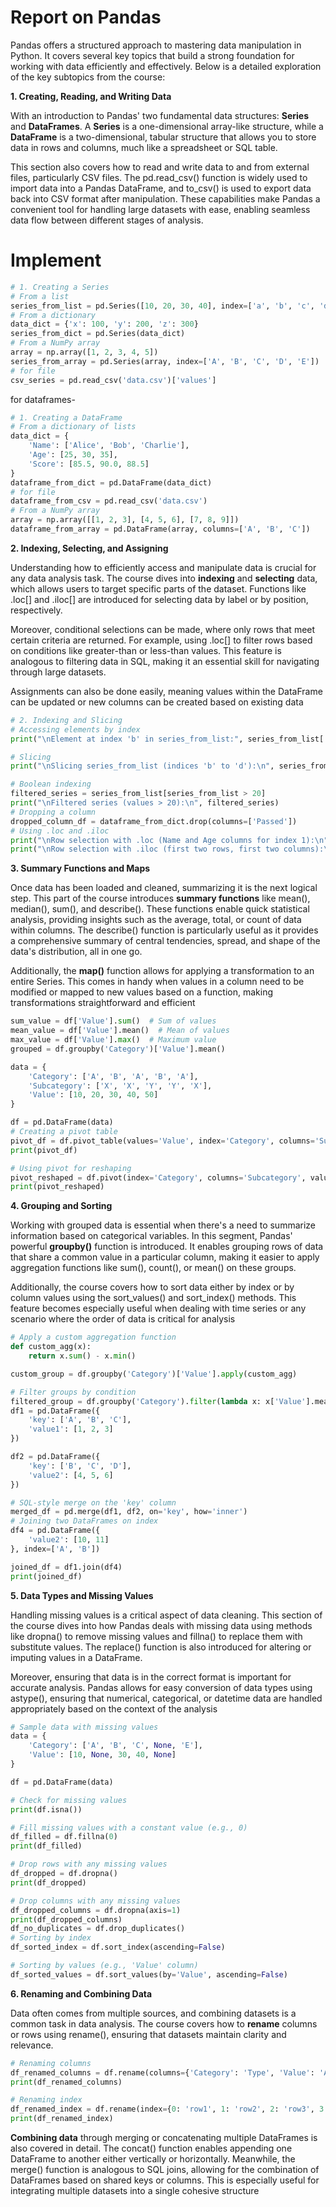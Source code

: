 # Report on Pandas

 Pandas  offers a structured approach to mastering data
manipulation in Python. It covers several key topics that build a strong
foundation for working with data efficiently and effectively. Below is a
detailed exploration of the key subtopics from the course:

**1. Creating, Reading, and Writing Data**

With an introduction to Pandas\' two fundamental data
structures: **Series** and **DataFrames**. A **Series** is a
one-dimensional array-like structure, while a **DataFrame** is a
two-dimensional, tabular structure that allows you to store data in rows
and columns, much like a spreadsheet or SQL table.

This section also covers how to read and write data to and from external
files, particularly CSV files. The pd.read_csv() function is widely used
to import data into a Pandas DataFrame, and to_csv() is used to export
data back into CSV format after manipulation. These capabilities make
Pandas a convenient tool for handling large datasets with ease, enabling
seamless data flow between different stages of analysis​.

# Implement
```python
# 1. Creating a Series
# From a list
series_from_list = pd.Series([10, 20, 30, 40], index=['a', 'b', 'c', 'd'])
# From a dictionary
data_dict = {'x': 100, 'y': 200, 'z': 300}
series_from_dict = pd.Series(data_dict)
# From a NumPy array
array = np.array([1, 2, 3, 4, 5])
series_from_array = pd.Series(array, index=['A', 'B', 'C', 'D', 'E'])
# for file
csv_series = pd.read_csv('data.csv')['values']
```
for dataframes-
```python
# 1. Creating a DataFrame
# From a dictionary of lists
data_dict = {
    'Name': ['Alice', 'Bob', 'Charlie'],
    'Age': [25, 30, 35],
    'Score': [85.5, 90.0, 88.5]
}
dataframe_from_dict = pd.DataFrame(data_dict)
# for file
dataframe_from_csv = pd.read_csv('data.csv')
# From a NumPy array
array = np.array([[1, 2, 3], [4, 5, 6], [7, 8, 9]])
dataframe_from_array = pd.DataFrame(array, columns=['A', 'B', 'C'])
```

**2. Indexing, Selecting, and Assigning**

Understanding how to efficiently access and manipulate data is crucial
for any data analysis task. The course dives into **indexing** and
**selecting** data, which allows users to target specific parts of the
dataset. Functions like .loc\[\] and .iloc\[\] are introduced for
selecting data by label or by position, respectively.

Moreover,  conditional selections can be made,
where only rows that meet certain criteria are returned. For example,
using .loc\[\] to filter rows based on conditions like greater-than or
less-than values. This feature is analogous to filtering data in SQL,
making it an essential skill for navigating through large datasets.

Assignments can also be done easily, meaning values within the DataFrame
can be updated or new columns can be created based on existing data​

```python
# 2. Indexing and Slicing
# Accessing elements by index
print("\nElement at index 'b' in series_from_list:", series_from_list['b'])

# Slicing
print("\nSlicing series_from_list (indices 'b' to 'd'):\n", series_from_list['b':'d'])

# Boolean indexing
filtered_series = series_from_list[series_from_list > 20]
print("\nFiltered series (values > 20):\n", filtered_series)
# Dropping a column
dropped_column_df = dataframe_from_dict.drop(columns=['Passed'])
# Using .loc and .iloc
print("\nRow selection with .loc (Name and Age columns for index 1):\n", df.loc[1, ['Name', 'Age']])
print("\nRow selection with .iloc (first two rows, first two columns):\n", df.iloc[:2, :2])
```
**3. Summary Functions and Maps**

Once data has been loaded and cleaned, summarizing it is the next
logical step. This part of the course introduces **summary functions**
like mean(), median(), sum(), and describe(). These functions enable
quick statistical analysis, providing insights such as the average,
total, or count of data within columns. The describe() function is
particularly useful as it provides a comprehensive summary of central
tendencies, spread, and shape of the data's distribution, all in one go.

Additionally, the **map()** function allows for applying a
transformation to an entire Series. This comes in handy when values in a
column need to be modified or mapped to new values based on a function,
making transformations straightforward and efficient​
```python 
sum_value = df['Value'].sum()  # Sum of values
mean_value = df['Value'].mean()  # Mean of values
max_value = df['Value'].max()  # Maximum value
grouped = df.groupby('Category')['Value'].mean()
```
```python
data = {
    'Category': ['A', 'B', 'A', 'B', 'A'],
    'Subcategory': ['X', 'X', 'Y', 'Y', 'X'],
    'Value': [10, 20, 30, 40, 50]
}

df = pd.DataFrame(data)
# Creating a pivot table
pivot_df = df.pivot_table(values='Value', index='Category', columns='Subcategory', aggfunc='sum')
print(pivot_df)

# Using pivot for reshaping
pivot_reshaped = df.pivot(index='Category', columns='Subcategory', values='Value')
print(pivot_reshaped)
```

**4. Grouping and Sorting**

Working with grouped data is essential when there's a need to summarize
information based on categorical variables. In this segment, Pandas\'
powerful **groupby()** function is introduced. It enables grouping rows
of data that share a common value in a particular column, making it
easier to apply aggregation functions like sum(), count(), or mean() on
these groups.

Additionally, the course covers how to sort data either by index or by
column values using the sort_values() and sort_index() methods. This
feature becomes especially useful when dealing with time series or any
scenario where the order of data is critical for analysis​
```python 
# Apply a custom aggregation function
def custom_agg(x):
    return x.sum() - x.min()

custom_group = df.groupby('Category')['Value'].apply(custom_agg)

# Filter groups by condition
filtered_group = df.groupby('Category').filter(lambda x: x['Value'].mean() > 25)
df1 = pd.DataFrame({
    'key': ['A', 'B', 'C'],
    'value1': [1, 2, 3]
})

df2 = pd.DataFrame({
    'key': ['B', 'C', 'D'],
    'value2': [4, 5, 6]
})

# SQL-style merge on the 'key' column
merged_df = pd.merge(df1, df2, on='key', how='inner')
# Joining two DataFrames on index
df4 = pd.DataFrame({
    'value2': [10, 11]
}, index=['A', 'B'])

joined_df = df1.join(df4)
print(joined_df)
```

**5. Data Types and Missing Values**

Handling missing values is a critical aspect of data cleaning. This
section of the course dives into how Pandas deals with missing data
using methods like dropna() to remove missing values and fillna() to
replace them with substitute values. The replace() function is also
introduced for altering or imputing values in a DataFrame.

Moreover, ensuring that data is in the correct format is important for
accurate analysis. Pandas allows for easy conversion of data types using
astype(), ensuring that numerical, categorical, or datetime data are
handled appropriately based on the context of the analysis​
```python
# Sample data with missing values
data = {
    'Category': ['A', 'B', 'C', None, 'E'],
    'Value': [10, None, 30, 40, None]
}

df = pd.DataFrame(data)

# Check for missing values
print(df.isna())

# Fill missing values with a constant value (e.g., 0)
df_filled = df.fillna(0)
print(df_filled)

# Drop rows with any missing values
df_dropped = df.dropna()
print(df_dropped)

# Drop columns with any missing values
df_dropped_columns = df.dropna(axis=1)
print(df_dropped_columns)
df_no_duplicates = df.drop_duplicates()
# Sorting by index
df_sorted_index = df.sort_index(ascending=False)

# Sorting by values (e.g., 'Value' column)
df_sorted_values = df.sort_values(by='Value', ascending=False)

```

**6. Renaming and Combining Data**

Data often comes from multiple sources, and combining datasets is a
common task in data analysis. The course covers how to **rename**
columns or rows using rename(), ensuring that datasets maintain clarity
and relevance.
```python
# Renaming columns
df_renamed_columns = df.rename(columns={'Category': 'Type', 'Value': 'Amount'})
print(df_renamed_columns)

# Renaming index
df_renamed_index = df.rename(index={0: 'row1', 1: 'row2', 2: 'row3', 3: 'row4', 4: 'row5'})
print(df_renamed_index)

```

**Combining data** through merging or concatenating multiple DataFrames
is also covered in detail. The concat() function enables appending one
DataFrame to another either vertically or horizontally. Meanwhile, the
merge() function is analogous to SQL joins, allowing for the combination
of DataFrames based on shared keys or columns. This is especially useful
for integrating multiple datasets into a single cohesive structure​



